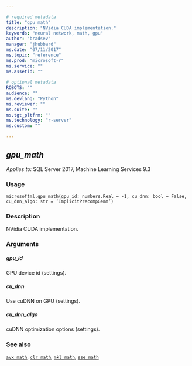 ```yaml
--- 
 
# required metadata 
title: "gpu_math" 
description: "NVidia CUDA implementation." 
keywords: "neural network, math, gpu" 
author: "bradsev" 
manager: "jhubbard" 
ms.date: "07/11/2017" 
ms.topic: "reference" 
ms.prod: "microsoft-r" 
ms.service: "" 
ms.assetid: "" 
 
# optional metadata 
ROBOTS: "" 
audience: "" 
ms.devlang: "Python" 
ms.reviewer: "" 
ms.suite: "" 
ms.tgt_pltfrm: "" 
ms.technology: "r-server" 
ms.custom: "" 
 
---
```


## *gpu_math*


*Applies to:* SQL Server 2017, Machine Learning Services 9.3


### Usage



```
microsoftml.gpu_math(gpu_id: numbers.Real = -1, cu_dnn: bool = False, cu_dnn_algo: str = ‘ImplicitPrecompGemm’)
```




### Description

NVidia CUDA implementation.


### Arguments


##### gpu_id

GPU device id (settings).


##### cu_dnn

Use cuDNN on GPU (settings).


##### cu_dnn_algo

cuDNN optimization options (settings).


### See also

[`avx_math`](avx_math.md),
[`clr_math`](clr_math.md),
[`mkl_math`](mkl_math.md),
[`sse_math`](sse_math.md)
